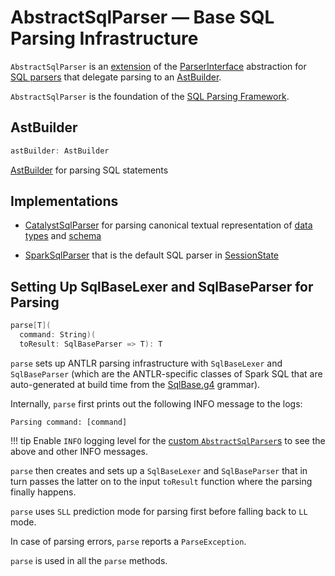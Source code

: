 # AbstractSqlParser &mdash; Base SQL Parsing Infrastructure

`AbstractSqlParser` is an [extension](#contract) of the [ParserInterface](ParserInterface.md) abstraction for [SQL parsers](#implementations) that delegate parsing to an [AstBuilder](#astBuilder).

`AbstractSqlParser` is the foundation of the [SQL Parsing Framework](index.md).

## AstBuilder

```scala
astBuilder: AstBuilder
```

[AstBuilder](AstBuilder.md) for parsing SQL statements

## Implementations

* [CatalystSqlParser](CatalystSqlParser.md) for parsing canonical textual representation of [data types](../spark-sql-DataType.md) and [schema](../StructType.md)

* [SparkSqlParser](SparkSqlParser.md) that is the default SQL parser in [SessionState](../SessionState.md#sqlParser)

## Setting Up SqlBaseLexer and SqlBaseParser for Parsing

```scala
parse[T](
  command: String)(
  toResult: SqlBaseParser => T): T
```

`parse` sets up ANTLR parsing infrastructure with `SqlBaseLexer` and `SqlBaseParser` (which are the ANTLR-specific classes of Spark SQL that are auto-generated at build time from the [SqlBase.g4](AstBuilder.md#grammar) grammar).

Internally, `parse` first prints out the following INFO message to the logs:

```text
Parsing command: [command]
```

!!! tip
    Enable `INFO` logging level for the [custom `AbstractSqlParser`s](#implementations) to see the above and other INFO messages.

`parse` then creates and sets up a `SqlBaseLexer` and `SqlBaseParser` that in turn passes the latter on to the input `toResult` function where the parsing finally happens.

`parse` uses `SLL` prediction mode for parsing first before falling back to `LL` mode.

In case of parsing errors, `parse` reports a `ParseException`.

`parse` is used in all the `parse` methods.
